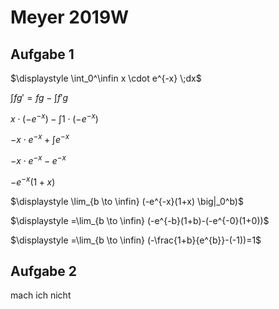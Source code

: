 # Meyer 2019W

## Aufgabe 1

$\displaystyle \int_0^\infin x \cdot e^{-x} \;dx$

$\int f g'= f g - \int f' g$

$\displaystyle x \cdot (-e^{-x})-\int 1 \cdot (-e^{-x})$

$\displaystyle -x\cdot e^{-x}+\int e^{-x}$

$\displaystyle -x\cdot e^{-x}-e^{-x}$

$\displaystyle -e^{-x}(1+x)$

$\displaystyle \lim_{b \to \infin} (-e^{-x}(1+x) \big|_0^b)$

$\displaystyle =\lim_{b \to \infin} (-e^{-b}(1+b)-(-e^{-0}(1+0))$

$\displaystyle =\lim_{b \to \infin} (-\frac{1+b}{e^{b}}-(-1))=1$

## Aufgabe 2

mach ich nicht